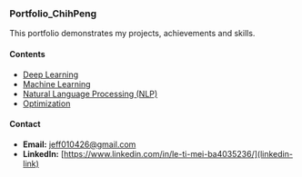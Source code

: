 ### **Portfolio_ChihPeng**
This portfolio demonstrates my projects, achievements and skills.

#### **Contents**
- [Deep Learning](https://github.com/Reazeng/Portfolio_ChihPeng/tree/Main/Deep%20Learning)
- [Machine Learning](https://github.com/Reazeng/Portfolio_ChihPeng/tree/Main/Machine%20Learning)
- [Natural Language Processing (NLP)](https://github.com/Reazeng/Portfolio_ChihPeng/tree/Main/Natural%20Language%20Processing%20(NLP))
- [Optimization](https://github.com/Reazeng/Portfolio_ChihPeng/tree/Main/Optimization)

#### **Contact**
- **Email:** jeff010426@gmail.com
- **LinkedIn:** [https://www.linkedin.com/in/le-ti-mei-ba4035236/](linkedin-link)
